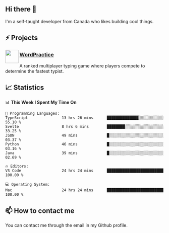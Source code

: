 <h2>Hi there 👋</h2>

<p>I'm a self-taught developer from Canada who likes building cool things.</p>

<h2>⚡ Projects</h2>

<img align="left" src="https://i.imgur.com/6RT8VFO.png" width="42" height="42" />
<h3><a target="_blank" href="https://wordpractice.io/">WordPractice</a></h3>
<p>A ranked multiplayer typing game where players compete to determine the fastest typist.</p>

<h2>📈 Statistics</h2>

<!--START_SECTION:waka-->
📊 **This Week I Spent My Time On** 

```text
💬 Programming Languages: 
TypeScript               13 hrs 26 mins      ██████████████░░░░░░░░░░░   55.10 % 
Svelte                   8 hrs 6 mins        ████████░░░░░░░░░░░░░░░░░   33.25 % 
JSON                     49 mins             █░░░░░░░░░░░░░░░░░░░░░░░░   03.37 % 
Python                   46 mins             █░░░░░░░░░░░░░░░░░░░░░░░░   03.16 % 
Java                     39 mins             █░░░░░░░░░░░░░░░░░░░░░░░░   02.69 % 

🔥 Editors: 
VS Code                  24 hrs 24 mins      █████████████████████████   100.00 % 

💻 Operating System: 
Mac                      24 hrs 24 mins      █████████████████████████   100.00 % 
```


<!--END_SECTION:waka-->

<h2>📫 How to contact me</h2>

You can contact me through the email in my Github profile.

